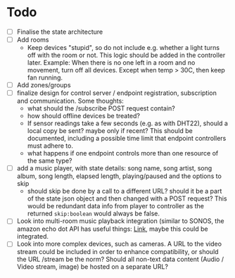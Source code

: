 # Todo

- [ ] Finalise the state architecture
- [ ] Add rooms
  - Keep devices "stupid", so do not include e.g. whether a light turns off with the room or not. This logic should be added in the controller later. Example: When there is no one left in a room and no movement, turn off all devices. Except when temp > 30C, then keep fan running.
- [ ] Add zones/groups
- [ ] finalize design for control server / endpoint registration, subscription and communication. Some thoughts:
  - what should the /subscribe POST request contain?
  - how should offline devices be treated?
  - If sensor readings take a few seconds (e.g. as with DHT22), should a local copy be sent? maybe only if recent? This should be documented, including a possible time limit that endpoint controllers must adhere to.
  - what happens if one endpoint controls more than one resource of the same type?
- [ ] add a music player, with state details: song name, song artist, song album, song length, elapsed length, playing/paused and the options to skip
  - should skip be done by a call to a different URL? should it be a part of the state json object and then changed with a POST request? This would be redundant data info from player to controller as the returned `skip:boolean` would always be false.
- [ ] Look into multi-room music playback integration (similar to SONOS, the amazon echo dot API has useful things: [Link](https://developer.amazon.com/docs/mrm/multi-room-music-sdk-overview.html), maybe this could be integrated.
- [ ] Look into more complex devices, such as cameras. A URL to the video stream could be included in order to enhance compatibility, or should the URL /stream be the norm? Should all non-text data content (Audio / Video stream, image) be hosted on a separate URL?
